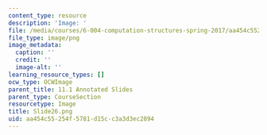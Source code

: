 ```yaml
---
content_type: resource
description: 'Image: '
file: /media/courses/6-004-computation-structures-spring-2017/aa454c55254f5781d15cc3a3d3ec2894_Slide26.png
file_type: image/png
image_metadata:
  caption: ''
  credit: ''
  image-alt: ''
learning_resource_types: []
ocw_type: OCWImage
parent_title: 11.1 Annotated Slides
parent_type: CourseSection
resourcetype: Image
title: Slide26.png
uid: aa454c55-254f-5781-d15c-c3a3d3ec2894
---
```

